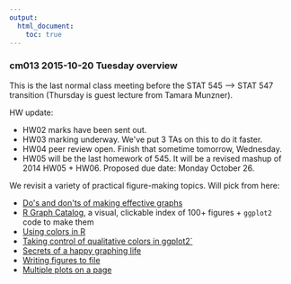 ```yaml
---
output:
  html_document:
    toc: true
---
```


### cm013 2015-10-20 Tuesday overview

This is the last normal class meeting before the STAT 545 --> STAT 547 transition (Thursday is guest lecture from Tamara Munzner).

HW update:

  * HW02 marks have been sent out.
  * HW03 marking underway. We've put 3 TAs on this to do it faster.
  * HW04 peer review open. Finish that sometime tomorrow, Wednesday.
  * HW05 will be the last homework of 545. It will be a revised mashup of 2014 HW05 + HW06. Proposed due date: Monday October 26.
  
We revisit a variety of practical figure-making topics. Will pick from here:

  * [Do's and don'ts of making effective graphs](block015_graph-dos-donts.html)
  * [R Graph Catalog](http://shiny.stat.ubc.ca/r-graph-catalog/), a visual, clickable index of 100+ figures + `ggplot2` code to make them
  * [Using colors in R](block018_colors.html)
  * [Taking control of qualitative colors in ggplot2`](block019_enforce-color-scheme.html)
  * [Secrets of a happy graphing life](block016_secrets-happy-graphing.html)
  * [Writing figures to file](block017_write-figure-to-file.html)
  * [Multiple plots on a page](block020_multiple-plots-on-a-page.html)
